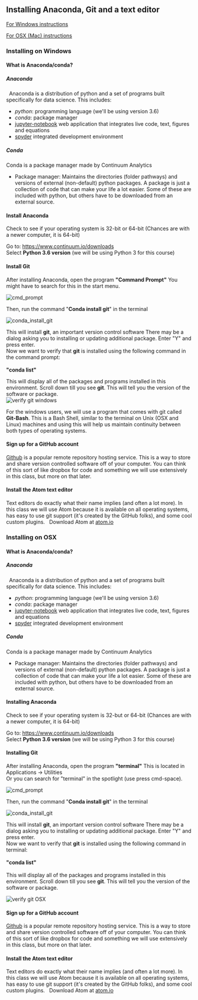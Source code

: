 ## Installing Anaconda, Git and a text editor

[For Windows instructions](#installing-on-windows)

[For OSX (Mac) instructions](#installing-on-osx)

### Installing on Windows

#### What is Anaconda/conda?

##### Anaconda
 
Anaconda is a distribution of python and a set of programs built specifically for data science. This includes:
* *python*: programming language (we'll be using version 3.6)
* *conda*: package manager
* [jupyter-notebook](http://jupyter.org/) web application that integrates live code, text, figures and equations
* [spyder](https://github.com/spyder-ide/spyder) integrated development environment

##### Conda

Conda is a package manager made by Continuum Analytics
 
* Package manager: Maintains the directories (folder pathways) and versions of external (non-default) python packages. A package is just a collection of code that can make your life a lot easier. Some of these are included with python, but others have to be downloaded from an external source.

#### Install Anaconda

Check to see if your operating system is 32-bit or 64-bit (Chances are with a newer computer, it is 64-bit)

Go to: https://www.continuum.io/downloads <br>
Select <b>Python 3.6 version</b> (we will be using Python 3 for this course)


#### Install Git
After installing Anaconda, open the program <b>"Command Prompt"</b>
You might have to search for this in the start menu.<br>


![cmd_prompt](images/comd_prompt_windows.png)

Then, run the command "<b>Conda install git</b>" in the terminal

![conda_install_git](images/conda_install_git_wind.png)


This will install <b>git</b>, an important version control software  There may be a dialog asking you to installing or updating additional package. Enter "Y" and press enter.<br>
Now we want to verify that <b>git</b> is installed using the following command in the command prompt:<br><br>
<b>"conda list"</b>


This will display all of the packages and programs installed in this environment. Scroll down till you see <b>git</b>. This will tell you the version of the software or package.<br>
![verify git windows](images/verify_git_windows.png)

For the windows users, we will use a program that comes with git called <b>Git-Bash</b>. This is a Bash Shell, similar to the terminal on Unix (OSX and Linux) machines and using this will help us maintain continuity between both types of operating systems.

#### Sign up for a GitHub account

[Github](www.github.com) is a popular remote repository hosting service. This is a way to store and share version controlled software off of your computer. You can think of this sort of like dropbox for code and something we will use extensively in this class, but more on that later.

#### Install the Atom text editor
Text editors do exactly what their name implies (and often a lot more). In this class we will use Atom because it is available on all operating systems, has easy to use git support (it's created by the GitHub folks), and some cool custom plugins.
 
Download Atom at [atom.io](https://atom.io/)

### Installing on OSX

#### What is Anaconda/conda?

##### Anaconda
 
Anaconda is a distribution of python and a set of programs built specifically for data science. This includes:
* *python*: programming language (we'll be using version 3.6)
* *conda*: package manager
* [jupyter-notebook](http://jupyter.org/) web application that integrates live code, text, figures and equations
* [spyder](https://github.com/spyder-ide/spyder) integrated development environment

##### Conda

Conda is a package manager made by Continuum Analytics
 
* Package manager: Maintains the directories (folder pathways) and versions of external (non-default) python packages. A package is just a collection of code that can make your life a lot easier. Some of these are included with python, but others have to be downloaded from an external source.

#### Installing Anaconda

Check to see if your operating system is 32-but or 64-bit (Chances are with a newer computer, it is 64-bit)

Go to: https://www.continuum.io/downloads <br>
Select <b>Python 3.6 version</b> (we will be using Python 3 for this course)



#### Installing Git
After installing Anaconda, open the program <b>"terminal"</b>
This is located in Applications -> Utilities<br>
Or you can search for "terminal" in the spotlight (use press cmd-space).

![cmd_prompt](images/comd_prompt_osx.png)<br>

Then, run the command "<b>Conda install git</b>" in the terminal

![conda_install_git](images/conda_install_git_os.png)

This will install <b>git</b>, an important version control software  There may be a dialog asking you to installing or updating additional package. Enter "Y" and press enter.<br>
Now we want to verify that <b>git</b> is installed using the following command in terminal:<br><br>
<b>"conda list"</b>
<br><br>
This will display all of the packages and programs installed in this environment. Scroll down till you see <b>git</b>. This will tell you the version of the software or package. <br>

![verify git OSX](images/verify_git_osx.png)


#### Sign up for a GitHub account

[Github](www.github.com) is a popular remote repository hosting service. This is a way to store and share version controlled software off of your computer. You can think of this sort of like dropbox for code and something we will use extensively in this class, but more on that later.

#### Install the Atom text editor
Text editors do exactly what their name implies (and often a lot more). In this class we will use Atom because it is available on all operating systems, has easy to use git support (it's created by the GitHub folks), and some cool custom plugins.
 
Download Atom at [atom.io](https://atom.io/)
